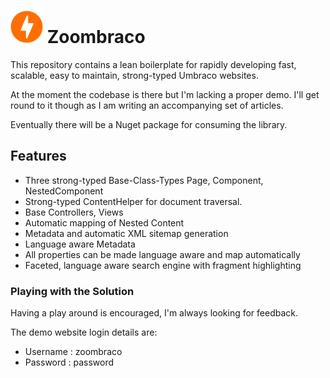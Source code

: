 # <img src="build/assets/logo/zoombraco-64.png" width="52" height="52"/> Zoombraco

This repository contains a lean boilerplate for rapidly developing fast, scalable, easy to maintain, strong-typed Umbraco websites. 

At the moment the codebase is there but I'm lacking a proper demo. I'll get round to it though as I am writing an accompanying set of articles.

Eventually there will be a Nuget package for consuming the library.

 ## Features

 - Three strong-typed Base-Class-Types Page, Component, NestedComponent
 - Strong-typed ContentHelper for document traversal.
 - Base Controllers, Views
 - Automatic mapping of Nested Content
 - Metadata and automatic XML sitemap generation
 - Language aware Metadata
 - All properties can be made language aware and map automatically
 - Faceted, language aware search engine with fragment highlighting

### Playing with the Solution

Having a play around is encouraged, I'm always looking for feedback.

The demo website login details are:
 - Username : zoombraco
 - Password : password
